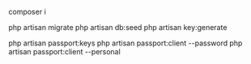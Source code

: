 composer i

php artisan migrate
php artisan db:seed
php artisan key:generate

php artisan passport:keys
php artisan passport:client --password
php artisan passport:client --personal

